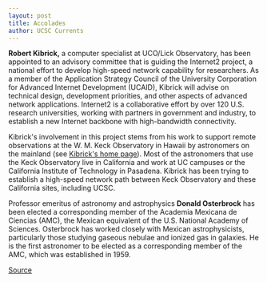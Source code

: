 ```yaml
---
layout: post
title: Accolades
author: UCSC Currents
---
```


**Robert Kibrick,** a computer specialist at UCO/Lick Observatory, has been appointed to an advisory committee that is guiding the Internet2 project, a national effort to develop high-speed network capability for researchers. As a member of the Application Strategy Council of the University Corporation for Advanced Internet Development (UCAID), Kibrick will advise on technical design, development priorities, and other aspects of advanced network applications. Internet2 is a collaborative effort by over 120 U.S. research universities, working with partners in government and industry, to establish a new Internet backbone with high-bandwidth connectivity.

Kibrick's involvement in this project stems from his work to support remote observations at the W. M. Keck Observatory in Hawaii by astronomers on the mainland (see [Kibrick's home page][2]). Most of the astronomers that use the Keck Observatory live in California and work at UC campuses or the California Institute of Technology in Pasadena. Kibrick has been trying to establish a high-speed network path between Keck Observatory and these California sites, including UCSC.

Professor emeritus of astronomy and astrophysics **Donald Osterbrock** has been elected a corresponding member of the Academia Mexicana de Ciencias (AMC), the Mexican equivalent of the U.S. National Academy of Sciences. Osterbrock has worked closely with Mexican astrophysicists, particularly those studying gaseous nebulae and ionized gas in galaxies. He is the first astronomer to be elected as a corresponding member of the AMC, which was established in 1959.

[2]: http://www.ucolick.org/~kibrick

[Source](http://www1.ucsc.edu/oncampus/currents/98-99/09-28/accolades.htm "Permalink to Accolades: 09-28-98")
